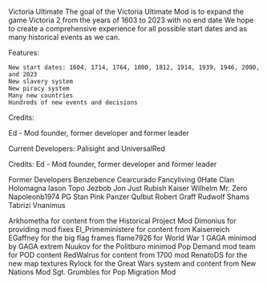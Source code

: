 Victoria Ultimate
The goal of the Victoria Ultimate Mod is to expand the game Victoria 2 from the years of 1603 to 2023 with no end date
We hope to create a comprehensive experience for all possible start dates and as many historical events as we can.

Features:


    New start dates: 1604, 1714, 1764, 1800, 1812, 1914, 1939, 1946, 2000, and 2023
    New slavery system
    New piracy system
    Many new countries
    Hundreds of new events and decisions

Credits:

Ed - Mod founder, former developer and former leader

Current Developers: Palisight and UniversalRed

Credits:
Ed - Mod founder, former developer and former leader

Former Developers
Benzebence
Cearcurado
Fancyliving
0Hate Clan
Holomagna
Iason Topo
Jezbob
Jon
Just Rubish
Kaiser Wilhelm
Mr. Zero
Napoleonb1974
PG Stan
Pink Panzer
Qulbut
Robert Graff
Rudwolf
Shams Tabrizi
Vnanimus

Arkhometha for content from the Historical Project Mod
Dimonius for providing mod fixes
El_Primeministere for content from Kaiserreich
EGaffney for the big flag frames
flame7926 for World War 1
GAGA minimod by GAGA extrem
Nuukov for the Politburo minimod
Pop Demand mod team for POD content
RedWalrus for content from 1700 mod
RenatoDS for the new map textures
Rylock for the Great Wars system and content from New Nations Mod
Sgt. Grumbles for Pop Migration Mod
